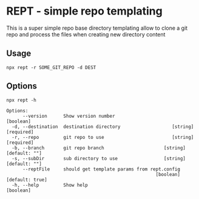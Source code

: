 # REPT - simple repo templating

This is a super simple repo base directory templating allow to clone a git repo and process the files when creating new directory content

## Usage

`npx rept -r SOME_GIT_REPO -d DEST`

## Options
`npx rept -h`
```
Options:
      --version      Show version number                               [boolean]
  -d, --destination  destination directory                   [string] [required]
  -r, --repo         git repo to use                         [string] [required]
  -b, --branch       git repo branch                      [string] [default: ""]
  -s, --subDir       sub directory to use                 [string] [default: ""]
      --reptFile     should get template params from rept.config
                                                       [boolean] [default: true]
  -h, --help         Show help                                         [boolean]
```
